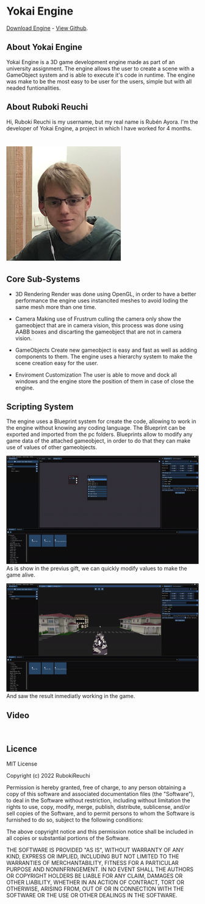 # Yokai Engine

[Download Engine](https://github.com/RubokiReuchi/Yokai_Engine/releases/tag/v1.0) -
[View Github](https://github.com/RubokiReuchi/Yokai_Engine).

## About Yokai Engine
Yokai Engine is a 3D game development engine made as part of an university assignment. The engine allows the user to create a scene with a GameObject system and is able to execute it's code in runtime.
The engine was make to be the most easy to be user for the users, simple but with all neaded funtionalities.

## About Ruboki Reuchi
Hi, Ruboki Reuchi is my username, but my real name is Rubén Ayora. I'm the developer of Yokai Engine, a project in which I have worked for 4 months.
# ![](https://github.com/RubokiReuchi/Yokai_Engine/blob/main/docs/myface.png)

## Core Sub-Systems

- 3D Rendering
Render was done using OpenGL, in order to have a better performance the engine uses instancited meshes to avoid loding the same mesh more than one time.

- Camera
Making use of Frustrum culling the camera only show the gameobject that are in camera vision, this process was done using AABB boxes and discarting the gameobject that are not in camera vision.

- GameObjects
Create new gameobject is easy and fast as well as adding components to them. The engine uses a hierarchy system to make the scene creation easy for the user.

- Enviroment Customization
The user is able to move and dock all windows and the engine store the position of them in case of close the engine.

## Scripting System
The engine uses a Blueprint system for create the code, allowing to work in the engine without knowing any coding language. The Blueprint can be exported and imported from the pc folders.
Blueprints allow to modify any game data of the attached gameobject, in order to do that they can make use of values of other gameobjects.

![](https://github.com/RubokiReuchi/Yokai_Engine/blob/main/docs/gift1.gif)
As is show in the previus gift, we can quickly modify values to make the game alive.

![](https://github.com/RubokiReuchi/Yokai_Engine/blob/main/docs/gift2.gif)
And saw the result inmediatly working in the game.

## Video
![]()

## Licence
MIT License

Copyright (c) 2022 RubokiReuchi

Permission is hereby granted, free of charge, to any person obtaining a copy
of this software and associated documentation files (the "Software"), to deal
in the Software without restriction, including without limitation the rights
to use, copy, modify, merge, publish, distribute, sublicense, and/or sell
copies of the Software, and to permit persons to whom the Software is
furnished to do so, subject to the following conditions:

The above copyright notice and this permission notice shall be included in all
copies or substantial portions of the Software.

THE SOFTWARE IS PROVIDED "AS IS", WITHOUT WARRANTY OF ANY KIND, EXPRESS OR
IMPLIED, INCLUDING BUT NOT LIMITED TO THE WARRANTIES OF MERCHANTABILITY,
FITNESS FOR A PARTICULAR PURPOSE AND NONINFRINGEMENT. IN NO EVENT SHALL THE
AUTHORS OR COPYRIGHT HOLDERS BE LIABLE FOR ANY CLAIM, DAMAGES OR OTHER
LIABILITY, WHETHER IN AN ACTION OF CONTRACT, TORT OR OTHERWISE, ARISING FROM,
OUT OF OR IN CONNECTION WITH THE SOFTWARE OR THE USE OR OTHER DEALINGS IN THE
SOFTWARE.

